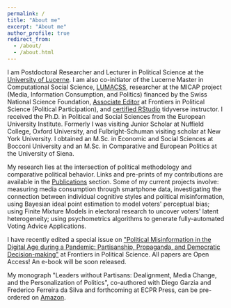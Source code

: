 ```yaml
---
permalink: /
title: "About me"
excerpt: "About me"
author_profile: true
redirect_from:
  - /about/
  - /about.html
---
```


I am Postdoctoral Researcher and Lecturer in Political Science at the [University of Lucerne](https://www.unilu.ch/en/faculties/faculty-of-humanities-and-social-sciences/institutes-departements-and-research-centres/department-of-political-science/staff/andrea-de-angelis-msc/). I am also co-initiator of the Lucerne Master in Computational Social Science, [LUMACSS](https://www.unilu.ch/en/study/study-programmes/masters-degrees/faculty-of-humanities-and-social-sciences/lucerne-master-in-computational-social-sciences-lumacss/), researcher at the MICAP project (Media, Information Consumption, and Politics) financed by the Swiss National Science Foundation, [Associate Editor](https://loop.frontiersin.org/people/892213/overview) at Frontiers in Political Science (Political Participation), and [certified RStudio](https://education.rstudio.com/trainers/) tidyverse instructor. I received the Ph.D. in Political and Social Sciences from the European University Institute. Formerly I was visiting Junior Scholar at Nuffield College, Oxford University, and Fulbright-Schuman visiting scholar at New York University. I obtained an M.Sc. in Economic and Social Sciences at Bocconi University and an M.Sc. in Comparative and European Politics at the University of Siena.

My research lies at the intersection of political methodology and comparative political behavior. Links and pre-prints of my contributions are available in the [Publications](https://deangelisa.github.io/publications/) section. Some of my current projects involve: measuring media consumption through smartphone data, investigating the connection between individual cognitive styles and political misinformation, using Bayesian ideal point estimation to model voters' perceptual bias; using Finite Mixture Models in electoral research to uncover voters' latent heterogeneity; using psychometrics algorithms to generate fully-automated Voting Advice Applications.

I have recently edited a special issue on ["Political Misinformation in the Digital Age during a Pandemic: Partisanship, Propaganda, and Democratic Decision-making"](https://www.frontiersin.org/research-topics/16048/political-misinformation-in-the-digital-age-during-a-pandemic-partisanship-propaganda-and-democratic) at Frontiers in Political Science. All papers are Open Access! An e-book will be soon released. 

My monograph "Leaders without Partisans: Dealignment, Media Change, and the Personalization of Politics", co-authored with Diego Garzia and Frederico Ferreira da Silva and forthcoming at ECPR Press, can be pre-ordered on [Amazon](https://www.amazon.com/Leaders-without-Partisans-Dealignment-Personalization/dp/1538156768).
